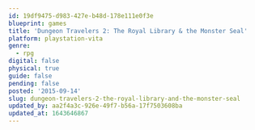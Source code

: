 ```yaml
---
id: 19df9475-d983-427e-b48d-178e111e0f3e
blueprint: games
title: 'Dungeon Travelers 2: The Royal Library & the Monster Seal'
platform: playstation-vita
genre:
  - rpg
digital: false
physical: true
guide: false
pending: false
posted: '2015-09-14'
slug: dungeon-travelers-2-the-royal-library-and-the-monster-seal
updated_by: aa2f4a3c-926e-49f7-b56a-17f7503608ba
updated_at: 1643646867
---
```


